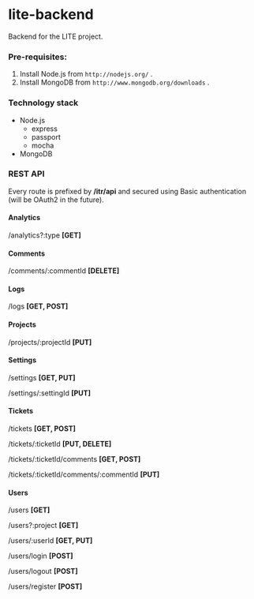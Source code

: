 lite-backend
============

Backend for the LITE project. 

### Pre-requisites:

1. Install Node.js from `http://nodejs.org/` .
2. Install MongoDB from `http://www.mongodb.org/downloads` .

### Technology stack

* Node.js
  * express
  * passport
  * mocha
* MongoDB

### REST API

Every route is prefixed by **/itr/api** and secured using Basic authentication (will be OAuth2 in the future).

#### Analytics

/analytics?:type **[GET]**

#### Comments

/comments/:commentId **[DELETE]**

#### Logs

/logs **[GET, POST]**

#### Projects

/projects/:projectId **[PUT]**

#### Settings

/settings **[GET, PUT]**

/settings/:settingId **[PUT]**

#### Tickets

/tickets **[GET, POST]**

/tickets/:ticketId **[PUT, DELETE]**

/tickets/:ticketId/comments **[GET, POST]**

/tickets/:ticketId/comments/:commentId **[PUT]**

#### Users

/users **[GET]**

/users?:project **[GET]**

/users/:userId **[GET, PUT]**

/users/login **[POST]**

/users/logout **[POST]**

/users/register **[POST]**

